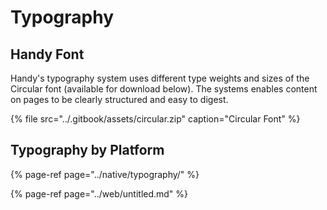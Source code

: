 # Typography

## Handy Font

Handy's typography system uses different type weights and sizes of the Circular font \(available for download below\). The systems enables content on pages to be clearly structured and easy to digest.

{% file src="../.gitbook/assets/circular.zip" caption="Circular Font" %}

## Typography by Platform

{% page-ref page="../native/typography/" %}

{% page-ref page="../web/untitled.md" %}

